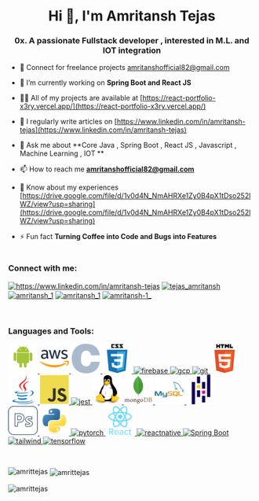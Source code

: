<h1 align="center">Hi 👋, I'm Amritansh Tejas</h1>
<h3 align="center">0x. A passionate Fullstack developer , interested in M.L. and IOT integration</h3>

- 🔭 Connect for freelance projects [amritanshofficial82@gmail.com](amritanshofficial82@gmail.com)

- 🌱 I’m currently working on **Spring Boot  and React JS**

- 👨‍💻 All of my projects are available at [https://react-portfolio-x3ry.vercel.app/](https://react-portfolio-x3ry.vercel.app/)

- 📝 I regularly write articles on [https://www.linkedin.com/in/amritansh-tejas](https://www.linkedin.com/in/amritansh-tejas)

- 💬 Ask me about **Core Java , Spring Boot , React JS , Javascript , Machine Learning , IOT **

- 📫 How to reach me **amritanshofficial82@gmail.com**

- 📄 Know about my experiences [https://drive.google.com/file/d/1v0d4N_NmAHRXe1Zy0B4pX1tDso252lWZ/view?usp=sharing](https://drive.google.com/file/d/1v0d4N_NmAHRXe1Zy0B4pX1tDso252lWZ/view?usp=sharing)

- ⚡ Fun fact **Turning Coffee into Code and Bugs into Features**<br>
  <br>
<h3 align="left">Connect with me:</h3>
<p align="left">
<a href="https://linkedin.com/in/https://www.linkedin.com/in/amritansh-tejas" target="blank"><img align="center" src="https://raw.githubusercontent.com/rahuldkjain/github-profile-readme-generator/master/src/images/icons/Social/linked-in-alt.svg" alt="https://www.linkedin.com/in/amritansh-tejas" height="40" width="60" /></a>
<a href="https://instagram.com/tejas_amritansh" target="blank"><img align="center" src="https://raw.githubusercontent.com/rahuldkjain/github-profile-readme-generator/master/src/images/icons/Social/instagram.svg" alt="tejas_amritansh" height="40" width="60" /></a>
<a href="https://www.codechef.com/users/amritansh_1" target="blank"><img align="center" src="https://cdn.jsdelivr.net/npm/simple-icons@3.1.0/icons/codechef.svg" alt="amritansh_1" height="40" width="60" /></a>
<a href="https://www.hackerrank.com/amritansh_1" target="blank"><img align="center" src="https://raw.githubusercontent.com/rahuldkjain/github-profile-readme-generator/master/src/images/icons/Social/hackerrank.svg" alt="amritansh_1" height="40" width="60" /></a>
<a href="https://www.leetcode.com/amritansh-1_" target="blank"><img align="center" src="https://raw.githubusercontent.com/rahuldkjain/github-profile-readme-generator/master/src/images/icons/Social/leet-code.svg" alt="amritansh-1_" height="40" width="60" /></a>
</p><br>

<h3 align="left">Languages and Tools:</h3>
<p align="left"> <a href="https://developer.android.com" target="_blank" rel="noreferrer"> <img src="https://raw.githubusercontent.com/devicons/devicon/master/icons/android/android-original-wordmark.svg" alt="android" width="60" height="60"/> </a> <a href="https://aws.amazon.com" target="_blank" rel="noreferrer"> <img src="https://raw.githubusercontent.com/devicons/devicon/master/icons/amazonwebservices/amazonwebservices-original-wordmark.svg" alt="aws" width="60" height="60"/> </a> <a href="https://www.cprogramming.com/" target="_blank" rel="noreferrer"> <img src="https://raw.githubusercontent.com/devicons/devicon/master/icons/c/c-original.svg" alt="c" width="60" height="60"/> </a> <a href="https://www.w3schools.com/css/" target="_blank" rel="noreferrer"> <img src="https://raw.githubusercontent.com/devicons/devicon/master/icons/css3/css3-original-wordmark.svg" alt="css3" width="60" height="60"/> </a> <a href="https://firebase.google.com/" target="_blank" rel="noreferrer"> <img src="https://www.vectorlogo.zone/logos/firebase/firebase-icon.svg" alt="firebase" width="60" height="60"/> </a> <a href="https://cloud.google.com" target="_blank" rel="noreferrer"> <img src="https://www.vectorlogo.zone/logos/google_cloud/google_cloud-icon.svg" alt="gcp" width="60" height="60"/> </a> <a href="https://git-scm.com/" target="_blank" rel="noreferrer"> <img src="https://www.vectorlogo.zone/logos/git-scm/git-scm-icon.svg" alt="git" width="60" height="60"/> </a> <a href="https://www.w3.org/html/" target="_blank" rel="noreferrer"> <img src="https://raw.githubusercontent.com/devicons/devicon/master/icons/html5/html5-original-wordmark.svg" alt="html5" width="60" height="60"/> </a> <a href="https://www.java.com" target="_blank" rel="noreferrer"> <img src="https://raw.githubusercontent.com/devicons/devicon/master/icons/java/java-original.svg" alt="java" width="60" height="60"/> </a> <a href="https://developer.mozilla.org/en-US/docs/Web/JavaScript" target="_blank" rel="noreferrer"> <img src="https://raw.githubusercontent.com/devicons/devicon/master/icons/javascript/javascript-original.svg" alt="javascript" width="60" height=60"/> </a> <a href="https://jestjs.io" target="_blank" rel="noreferrer"> <img src="https://www.vectorlogo.zone/logos/jestjsio/jestjsio-icon.svg" alt="jest" width="60" height="60"/> </a> <a href="https://www.linux.org/" target="_blank" rel="noreferrer"> <img src="https://raw.githubusercontent.com/devicons/devicon/master/icons/linux/linux-original.svg" alt="linux" width="60" height="60"/> </a> <a href="https://www.mongodb.com/" target="_blank" rel="noreferrer"> <img src="https://raw.githubusercontent.com/devicons/devicon/master/icons/mongodb/mongodb-original-wordmark.svg" alt="mongodb" width="60" height="60"/> </a> <a href="https://www.mysql.com/" target="_blank" rel="noreferrer"> <img src="https://raw.githubusercontent.com/devicons/devicon/master/icons/mysql/mysql-original-wordmark.svg" alt="mysql" width="60" height="60"/> </a> <a href="https://pandas.pydata.org/" target="_blank" rel="noreferrer"> <img src="https://raw.githubusercontent.com/devicons/devicon/2ae2a900d2f041da66e950e4d48052658d850630/icons/pandas/pandas-original.svg" alt="pandas" width="60" height="60"/> </a> <a href="https://www.photoshop.com/en" target="_blank" rel="noreferrer"><br> <img src="https://raw.githubusercontent.com/devicons/devicon/master/icons/photoshop/photoshop-line.svg" alt="photoshop" width="60" height="60"/> </a> <a href="https://www.python.org" target="_blank" rel="noreferrer"> <img src="https://raw.githubusercontent.com/devicons/devicon/master/icons/python/python-original.svg" alt="python" width="60" height="60"/> </a> <a href="https://pytorch.org/" target="_blank" rel="noreferrer"> <img src="https://www.vectorlogo.zone/logos/pytorch/pytorch-icon.svg" alt="pytorch" width="60" height="60"/> </a> <a href="https://reactjs.org/" target="_blank" rel="noreferrer"> <img src="https://raw.githubusercontent.com/devicons/devicon/master/icons/react/react-original-wordmark.svg" alt="react" width="60" height="60"/> </a> <a href="https://reactnative.dev/" target="_blank" rel="noreferrer"> <img src="https://reactnative.dev/img/header_logo.svg" alt="reactnative" width="60" height="60"/> </a> <a href="https://Spring Boot.io/" target="_blank" rel="noreferrer"> <img src="https://www.vectorlogo.zone/logos/Spring Bootio/Spring Bootio-icon.svg" alt="Spring Boot" width="60" height="60"/> </a> <a href="https://tailwindcss.com/" target="_blank" rel="noreferrer"> <img src="https://www.vectorlogo.zone/logos/tailwindcss/tailwindcss-icon.svg" alt="tailwind" width="60" height="60"/> </a> <a href="https://www.tensorflow.org" target="_blank" rel="noreferrer"> <img src="https://www.vectorlogo.zone/logos/tensorflow/tensorflow-icon.svg" alt="tensorflow" width="60" height="60"/> </a> </p><br>

<p><img align="left" src="https://github-readme-stats.vercel.app/api/top-langs?username=amrittejas&show_icons=true&locale=en&layout=compact" alt="amrittejas" /></p>

<p>&nbsp;<img align="center" src="https://github-readme-stats.vercel.app/api?username=amrittejas&show_icons=true&locale=en" alt="amrittejas" /></p>

<p><img align="center" src="https://github-readme-streak-stats.herokuapp.com/?user=amrittejas&" alt="amrittejas" /></p>
